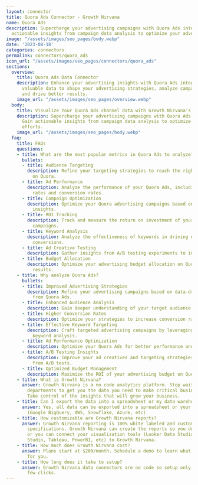 ```yaml
---
layout: connector
title: Quora Ads Connector - Growth Nirvana
name: Quora Ads
description: Supercharge your advertising campaigns with Quora Ads integration. Gain
  actionable insights from campaign data analysis to optimize your advertising efforts.
image: "/assets/images/seo_pages/body.webp"
date: '2023-08-18'
categories: connectors
permalink: connectors/quora_ads
icon_url: "/assets/images/seo_pages/connectors/quora_ads"
sections:
  overview:
    title: Quora Ads Data Connector
    description: Enhance your advertising insights with Quora Ads integration. Unlock
      valuable data to shape your advertising strategies, analyze campaign performance,
      and drive better results.
    image_url: "/assets/images/seo_pages/overview.webp"
  body:
    title: Visualize Your Quora Ads channel data with Growth Nirvana's Quora Ads Connector
    description: Supercharge your advertising campaigns with Quora Ads integration.
      Gain actionable insights from campaign data analysis to optimize your advertising
      efforts.
    image_url: "/assets/images/seo_pages/body.webp"
  faq:
    title: FAQs
    questions:
    - title: What are the most popular metrics in Quora Ads to analyze?
      bullets:
      - title: Audience Targeting
        description: Refine your targeting strategies to reach the right audience
          on Quora.
      - title: Ad Performance
        description: Analyze the performance of your Quora Ads, including click-through
          rates and conversion rates.
      - title: Campaign Optimization
        description: Optimize your Quora advertising campaigns based on data-driven
          insights.
      - title: ROI Tracking
        description: Track and measure the return on investment of your Quora advertising
          campaigns.
      - title: Keyword Analysis
        description: Analyze the effectiveness of keywords in driving engagement and
          conversions.
      - title: Ad Creative Testing
        description: Gather insights from A/B testing experiments to improve ad creatives.
      - title: Budget Allocation
        description: Optimize your advertising budget allocation on Quora for better
          results.
    - title: Why analyze Quora Ads?
      bullets:
      - title: Improved Advertising Strategies
        description: Refine your advertising campaigns based on data-driven insights
          from Quora Ads.
      - title: Enhanced Audience Analysis
        description: Gain deeper understanding of your target audience on Quora.
      - title: Higher Conversion Rates
        description: Optimize your strategies to increase conversion rates on Quora.
      - title: Effective Keyword Targeting
        description: Craft targeted advertising campaigns by leveraging effective
          keyword analysis.
      - title: Ad Performance Optimization
        description: Optimize your Quora Ads for better performance and higher engagement.
      - title: A/B Testing Insights
        description: Improve your ad creatives and targeting strategies with insights
          from A/B tests.
      - title: Optimized Budget Management
        description: Maximize the ROI of your advertising budget on Quora.
    - title: What is Growth Nirvana?
      answer: Growth Nirvana is a no code analytics platform. Stop waiting for other
        departments to get you the data you need to make critical business decisions.
        Take control of the insights that will grow your business.
    - title: Can I export the data into a spreadsheet or my data warehouse?
      answer: Yes, all data can be exported into a spreadsheet or your data warehouse
        (Google BigQuery, AWS, Snowflake, Azure, etc)
    - title: How customizable are Growth Nirvana reports?
      answer: Growth Nirvana reporting is 100% white labeled and customized to your
        specifications. Growth Nirvana can create the reports so you don’t have to
        or you can connect your visualization tools (Looker Data Studio/Google Data
        Studio, Tableau, PowerBI, etc) to Growth Nirvana.
    - title: How much does Growth Nirvana cost?
      answer: Plans start at $200/month. Schedule a demo to learn what plan is best
        for you.
    - title: How long does it take to setup?
      answer: Growth Nirvana data connectors are no code so setup only requires a
        few clicks.
---
```

